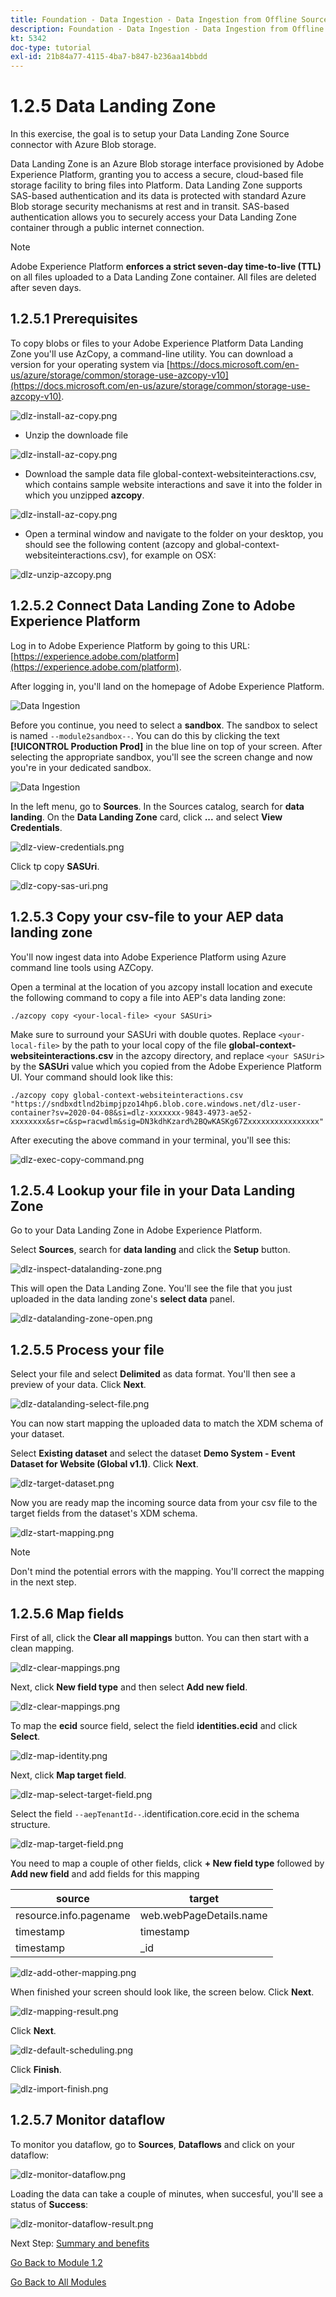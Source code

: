 ```yaml
---
title: Foundation - Data Ingestion - Data Ingestion from Offline Sources
description: Foundation - Data Ingestion - Data Ingestion from Offline Sources
kt: 5342
doc-type: tutorial
exl-id: 21b84a77-4115-4ba7-b847-b236aa14bbdd
---
```

# 1.2.5 Data Landing Zone

In this exercise, the goal is to setup your Data Landing Zone Source connector with Azure Blob storage.

Data Landing Zone is an Azure Blob storage interface provisioned by Adobe Experience Platform, granting you to access a secure, cloud-based file storage facility to bring files into Platform. Data Landing Zone supports SAS-based authentication and its data is protected with standard Azure Blob storage security mechanisms at rest and in transit. SAS-based authentication allows you to securely access your Data Landing Zone container through a public internet connection.

>[!NOTE]
>
> Adobe Experience Platform **enforces a strict seven-day time-to-live (TTL)** on all files uploaded to a Data Landing Zone container. All files are deleted after seven days.


## 1.2.5.1 Prerequisites

To copy blobs or files to your Adobe Experience Platform Data Landing Zone you'll use AzCopy, a command-line utility. You can download a version for your operating system via [https://docs.microsoft.com/en-us/azure/storage/common/storage-use-azcopy-v10](https://docs.microsoft.com/en-us/azure/storage/common/storage-use-azcopy-v10).

![dlz-install-az-copy.png](./images/dlz-install-az-copy.png)

- Unzip the downloade file

![dlz-install-az-copy.png](./images/dlz1.png)

- Download the sample data file global-context-websiteinteractions.csv, which contains sample website interactions and save it into the folder in which you unzipped **azcopy**.

![dlz-install-az-copy.png](./images/dlz2.png)

- Open a terminal window and navigate to the folder on your desktop, you should see the following content (azcopy and global-context-websiteinteractions.csv), for example on OSX:

![dlz-unzip-azcopy.png](./images/dlz-unzip-azcopy.png)

## 1.2.5.2 Connect Data Landing Zone to Adobe Experience Platform

Log in to Adobe Experience Platform by going to this URL: [https://experience.adobe.com/platform](https://experience.adobe.com/platform).

After logging in, you'll land on the homepage of Adobe Experience Platform.

![Data Ingestion](./images/home.png)

Before you continue, you need to select a **sandbox**. The sandbox to select is named ``--module2sandbox--``. You can do this by clicking the text **[!UICONTROL Production Prod]** in the blue line on top of your screen. After selecting the appropriate sandbox, you'll see the screen change and now you're in your dedicated sandbox.

![Data Ingestion](./images/sb1.png)

In the left menu, go to **Sources**. In the Sources catalog, search for **data landing**. On the **Data Landing Zone** card, click **...** and select **View Credentials**.

![dlz-view-credentials.png](./images/dlz-view-credentials.png)

Click tp copy **SASUri**.

![dlz-copy-sas-uri.png](./images/dlz-copy-sas-uri.png)

## 1.2.5.3 Copy your csv-file to your AEP data landing zone

You'll now ingest data into Adobe Experience Platform using Azure command line tools using AZCopy.

Open a terminal at the location of you azcopy install location and execute the following command to copy a file into AEP's data landing zone:

``./azcopy copy <your-local-file> <your SASUri>``
  
Make sure to surround your SASUri with double quotes. Replace `<your-local-file>` by the path to your local copy of the file **global-context-websiteinteractions.csv** in the azcopy directory, and replace `<your SASUri>` by the **SASUri** value which you copied from the Adobe Experience Platform UI. Your command should look like this:

```command
./azcopy copy global-context-websiteinteractions.csv "https://sndbxdtlnd2bimpjpzo14hp6.blob.core.windows.net/dlz-user-container?sv=2020-04-08&si=dlz-xxxxxxx-9843-4973-ae52-xxxxxxxx&sr=c&sp=racwdlm&sig=DN3kdhKzard%2BQwKASKg67Zxxxxxxxxxxxxxxxx"
```

After executing the above command in your terminal, you'll see this:

![dlz-exec-copy-command.png](./images/dlz-exec-copy-command.png)

## 1.2.5.4 Lookup your file in your Data Landing Zone

Go to your Data Landing Zone in Adobe Experience Platform.

Select **Sources**, search for **data landing** and click the **Setup** button.

![dlz-inspect-datalanding-zone.png](./images/dlz-inspect-datalanding-zone.png)

This will open the Data Landing Zone. You'll see the file that you just uploaded in the data landing zone's **select data** panel.

![dlz-datalanding-zone-open.png](./images/dlz-datalanding-zone-open.png)

## 1.2.5.5 Process your file

Select your file and select **Delimited** as data format. You'll then see a preview of your data. Click **Next**.

![dlz-datalanding-select-file.png](./images/dlz-datalanding-select-file.png)

You can now start mapping the uploaded data to match the XDM schema of your dataset.

Select **Existing dataset** and select the dataset **Demo System - Event Dataset for Website (Global v1.1)**. Click **Next**.

![dlz-target-dataset.png](./images/dlz-target-dataset.png)

Now you are ready map the incoming source data from your csv file to the target fields from the dataset's XDM schema.

![dlz-start-mapping.png](./images/dlz-start-mapping.png)

>[!NOTE]
>
> Don't mind the potential errors with the mapping. You'll correct the mapping in the next step.

## 1.2.5.6 Map fields

First of all, click the **Clear all mappings** button. You can then start with a clean mapping.

![dlz-clear-mappings.png](./images/mappings1.png)

Next, click **New field type** and then select **Add new field**.

![dlz-clear-mappings.png](./images/dlz-clear-mappings.png)

To map the **ecid** source field, select the field **identities.ecid** and click **Select**.

![dlz-map-identity.png](./images/dlz-map-identity.png)

Next, click **Map target field**.

![dlz-map-select-target-field.png](./images/dlz-map-select-target-field.png)

Select the field ``--aepTenantId--``.identification.core.ecid in the schema structure.

![dlz-map-target-field.png](./images/dlz-map-target-field.png)

You need to map a couple of other fields, click **+ New field type** followed by **Add new field** and add fields for this mapping

| source  | target  |
|---|---|
| resource.info.pagename |  web.webPageDetails.name |
| timestamp  |  timestamp |
| timestamp |  _id |

![dlz-add-other-mapping.png](./images/dlz-add-other-mapping.png)

When finished your screen should look like, the screen below. Click **Next**.

![dlz-mapping-result.png](./images/dlz-mapping-result.png)

Click **Next**.

![dlz-default-scheduling.png](./images/dlz-default-scheduling.png)

Click **Finish**.

![dlz-import-finish.png](./images/dlz-import-finish.png)

## 1.2.5.7 Monitor dataflow 

To monitor you dataflow, go to **Sources**, **Dataflows** and click on your dataflow:

![dlz-monitor-dataflow.png](./images/dlz-monitor-dataflow.png)

Loading the data can take a couple of minutes, when succesful, you'll see a status of **Success**:

![dlz-monitor-dataflow-result.png](./images/dlz-monitor-dataflow-result.png)

Next Step: [Summary and benefits](./summary.md)

[Go Back to Module 1.2](./data-ingestion.md)

[Go Back to All Modules](../../../overview.md)
